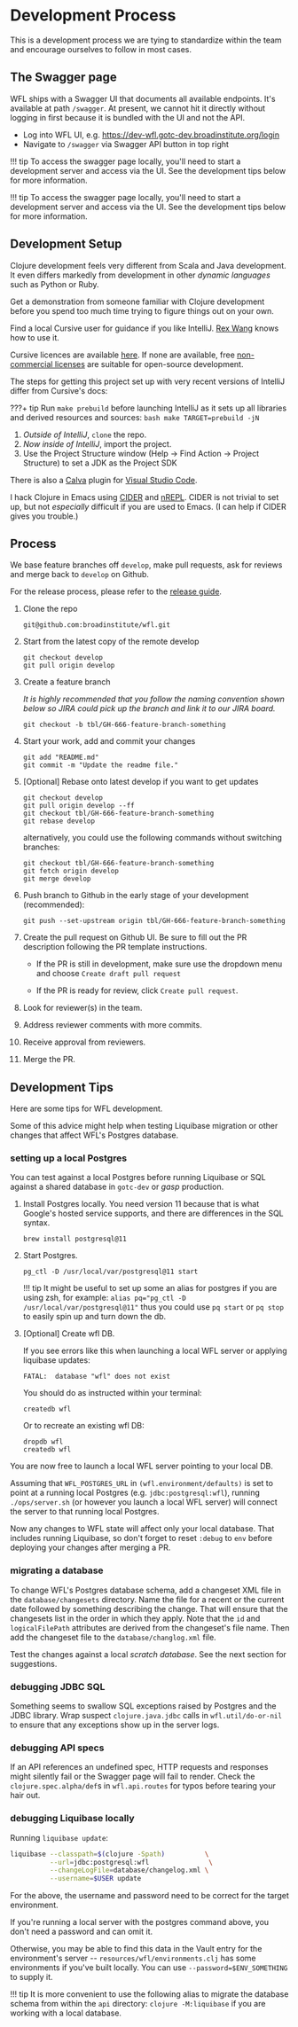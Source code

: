 # Development Process

This is a development process we are tying to standardize within the team and
encourage ourselves to follow in most cases.

## The Swagger page

WFL ships with a Swagger UI that documents all available endpoints. It's
available at path `/swagger`.  At present, we cannot hit it directly
without logging in first because it is bundled with the UI and not the API.

- Log into WFL UI, e.g. https://dev-wfl.gotc-dev.broadinstitute.org/login
- Navigate to `/swagger` via Swagger API button in top right

!!! tip
    To access the swagger page locally, you'll need to start a development
    server and access via the UI. See the development tips below for more
    information.

!!! tip
To access the swagger page locally, you'll need to start a development server
and access via the UI. See the development tips below for more information.

## Development Setup

Clojure development feels very different from Scala and Java development. It
even differs markedly from development in other *dynamic languages* such as
Python or Ruby.

Get a demonstration from someone familiar with Clojure development before you
spend too much time trying to figure things out on your own.

Find a local Cursive user for guidance if you like IntelliJ.
[Rex Wang](mailto:chengche@broadinstitute.org) knows how to use it.

Cursive licences are available
[here](https://broadinstitute.atlassian.net/wiki/spaces/DSDE/pages/48234557/Software%2BLicenses%2B-%2BCursive).
If none are available, free
[non-commercial licenses](https://cursive-ide.com/buy.html) are suitable for
open-source development.

The steps for getting this project set up with very recent versions of IntelliJ
differ from Cursive's docs:

???+ tip
    Run `make prebuild` before launching IntelliJ as it sets up all libraries
    and derived resources and sources:
    ```bash
    make TARGET=prebuild -jN
    ```

1. *Outside of IntelliJ*, `clone` the repo.
2. *Now inside of IntelliJ*, import the project.
3. Use the Project Structure window (Help -> Find Action -> Project Structure)
   to set a JDK as the Project SDK

There is also a
[Calva](https://marketplace.visualstudio.com/items?itemName=betterthantomorrow.calva)
plugin for [Visual Studio Code](https://code.visualstudio.com/).

I hack Clojure in Emacs using
[CIDER](https://cider.readthedocs.io/) and
[nREPL](https://github.com/clojure/tools.nrepl). CIDER is not
trivial to set up, but not *especially* difficult if you are
used to Emacs. (I can help if CIDER gives you trouble.)

## Process

We base feature branches off `develop`, make pull requests, ask for reviews
and merge back to `develop` on Github.

For the release process, please refer to the [release guide](./dev-release.md).

1. Clone the repo
    ```
    git@github.com:broadinstitute/wfl.git
    ```

2. Start from the latest copy of the remote develop
    ```
    git checkout develop
    git pull origin develop
    ```

3. Create a feature branch

    _It is highly recommended that you follow the naming convention
    shown below so JIRA could pick up the branch and link it
    to our JIRA board._
    ```
    git checkout -b tbl/GH-666-feature-branch-something
    ```

4. Start your work, add and commit your changes
    ```
    git add "README.md"
    git commit -m "Update the readme file."
    ```

5. [Optional] Rebase onto latest develop if you want to get updates
    ```
    git checkout develop
    git pull origin develop --ff
    git checkout tbl/GH-666-feature-branch-something
    git rebase develop
    ```

    alternatively, you could use the following commands without switching
    branches:
    ```
    git checkout tbl/GH-666-feature-branch-something
    git fetch origin develop
    git merge develop
    ```

6. Push branch to Github in the early stage of your development (recommended):
    ```
    git push --set-upstream origin tbl/GH-666-feature-branch-something
    ```

7. Create the pull request on Github UI. Be sure to fill out the PR description
   following the PR template instructions.

    - If the PR is still in development, make sure use the dropdown menu and
      choose `Create draft pull request`

    - If the PR is ready for review, click `Create pull request`.

8. Look for reviewer(s) in the team.

9. Address reviewer comments with more commits.

10. Receive approval from reviewers.

11. Merge the PR.



## Development Tips

Here are some tips for WFL development.

Some of this advice might help when testing Liquibase migration or other
changes that affect WFL's Postgres database.

### setting up a local Postgres

You can test against a local Postgres before running Liquibase or SQL against a
shared database in `gotc-dev` or *gasp* production.

1. Install Postgres locally.
    You need version 11 because that is what Google's hosted service supports,
    and there are differences in the SQL syntax.

    ```
    brew install postgresql@11
    ```

2. Start Postgres.

    ```
    pg_ctl -D /usr/local/var/postgresql@11 start
    ```
    !!! tip
        It might be useful to set up some an alias for postgres if you are using
        zsh, for example:
        ```
        alias pq="pg_ctl -D /usr/local/var/postgresql@11"
        ```
        thus you could use `pq start` or `pq stop` to easily spin up and turn down
        the db.

3. [Optional] Create wfl DB.

    If you see errors like this when launching a local WFL server
    or applying liquibase updates:

    ```
    FATAL:  database "wfl" does not exist
    ```

    You should do as instructed within your terminal:

    ```
    createdb wfl
    ```

    Or to recreate an existing wfl DB:

    ```
    dropdb wfl
    createdb wfl
    ```

You are now free to launch a local WFL server pointing to your local DB.

Assuming that `WFL_POSTGRES_URL` in `(wfl.environment/defaults)` is set to
point at a running local Postgres (e.g. `jdbc:postgresql:wfl`), running
`./ops/server.sh` (or however you launch a local WFL server) will
connect the server to that running local Postgres.

Now any changes to WFL state will affect only your local database.
That includes running Liquibase, so don't forget to reset `:debug` to `env`
before deploying your changes after merging a PR.


### migrating a database

To change WFL's Postgres database schema, add a changeset XML file in the
`database/changesets` directory. Name the file for a recent or the current date
followed by something describing the change. That will ensure that the
changesets list in the order in which they apply. Note that the `id` and
`logicalFilePath` attributes are derived from the changeset's file name.
Then add the changeset file to the `database/changlog.xml` file.

Test the changes against a local _scratch database_. See the next section for
suggestions.

### debugging JDBC SQL

Something seems to swallow SQL exceptions raised by Postgres and the JDBC
library. Wrap suspect `clojure.java.jdbc` calls in `wfl.util/do-or-nil` to
ensure that any exceptions show up in the server logs.

### debugging API specs

If an API references an undefined spec, HTTP requests and responses might
silently fail or the Swagger page will fail to render. Check the
`clojure.spec.alpha/def`s in `wfl.api.routes` for typos before tearing your
hair out.

### debugging Liquibase locally

Running `liquibase update`:
```bash
liquibase --classpath=$(clojure -Spath)          \
          --url=jdbc:postgresql:wfl               \
          --changeLogFile=database/changelog.xml \
          --username=$USER update
```
For the above, the username and password need to be correct for the target
environment.

If you're running a local server with the postgres command above, you don't
need a password and can omit it.

Otherwise, you may be able to find this data in the Vault entry for the
environment's server --
`resources/wfl/environments.clj` has some environments if you've built locally.
You can use `--password=$ENV_SOMETHING` to supply it.

!!! tip
    It is more convenient to use the following alias to migrate the database
    schema from within the `api` directory:
    ```
    clojure -M:liquibase
    ```
    if you are working with a local database.
